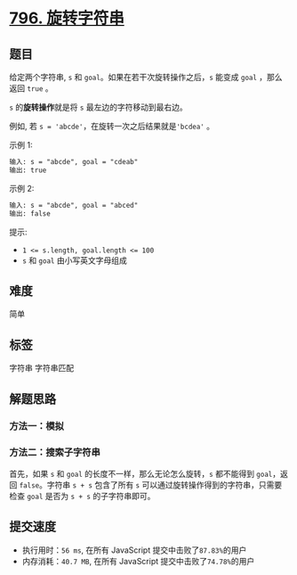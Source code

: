 # [796. 旋转字符串](https://leetcode-cn.com/problems/rotate-string/)

## 题目

给定两个字符串, `s` 和 `goal`。如果在若干次旋转操作之后，`s` 能变成 `goal` ，那么返回 `true` 。

`s` 的**旋转操作**就是将 `s` 最左边的字符移动到最右边。

例如, 若 `s = 'abcde'`，在旋转一次之后结果就是`'bcdea'` 。

示例 1:

```txt
输入: s = "abcde", goal = "cdeab"
输出: true
```

示例 2:

```txt
输入: s = "abcde", goal = "abced"
输出: false
```

提示:

- `1 <= s.length, goal.length <= 100`
- `s` 和 `goal` 由小写英文字母组成

## 难度

简单

## 标签

字符串 字符串匹配

## 解题思路

### 方法一：模拟

### 方法二：搜索子字符串

首先，如果 `s` 和 `goal` 的长度不一样，那么无论怎么旋转，`s` 都不能得到 `goal`，返回 `false`。字符串 `s + s` 包含了所有 `s` 可以通过旋转操作得到的字符串，只需要检查 `goal` 是否为 `s + s` 的子字符串即可。

## 提交速度

- 执行用时：`56 ms`, 在所有 JavaScript 提交中击败了`87.83%`的用户
- 内存消耗：`40.7 MB`, 在所有 JavaScript 提交中击败了`74.78%`的用户
